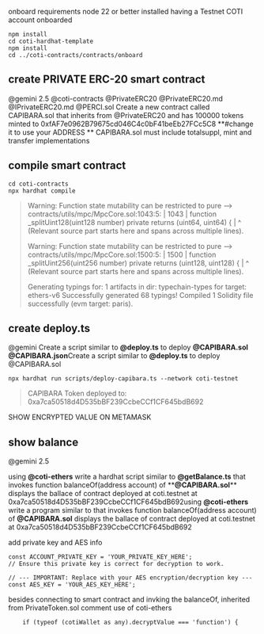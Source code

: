 onboard requirements node 22 or better installed
having a Testnet COTI account onboarded

```
npm install
cd coti-hardhat-template
npm install
cd ../coti-contracts/contracts/onboard
```

## create PRIVATE ERC-20 smart contract

@gemini 2.5
@coti-contracts @PrivateERC20 @PrivateERC20.md  @IPrivateERC20.md @PERCI.sol
Create a new contract called CAPIBARA.sol that inherits from @PrivateERC20 and has 100000 tokens minted to  0xfAF7e0962B79675cd046C4c0bF41beEb27FCc5C8  **#change it to use your ADDRESS **
CAPIBARA.sol must include totalsuppl,  mint and transfer implementations

## compile smart contract

```
cd coti-contracts
npx hardhat compile
```

> Warning: Function state mutability can be restricted to pure
> --> contracts/utils/mpc/MpcCore.sol:1043:5:
> |
> 1043 |     function _splitUint128(uint128 number) private returns (uint64, uint64) {
> |     ^ (Relevant source part starts here and spans across multiple lines).
>
> Warning: Function state mutability can be restricted to pure
> --> contracts/utils/mpc/MpcCore.sol:1500:5:
> |
> 1500 |     function _splitUint256(uint256 number) private returns (uint128, uint128) {
> |     ^ (Relevant source part starts here and spans across multiple lines).
>
> Generating typings for: 1 artifacts in dir: typechain-types for target: ethers-v6
> Successfully generated 68 typings!
> Compiled 1 Solidity file successfully (evm target: paris).

## create deploy.ts

@gemini
Create a script similar to **@deploy.ts**   to deploy   **@CAPIBARA.sol** **@CAPIBARA.json**Create a script similar to **@deploy.ts** to deploy @CAPIBARA.sol

```
npx hardhat run scripts/deploy-capibara.ts --network coti-testnet
```

> CAPIBARA Token deployed to: 0xa7ca50518d4D535bBF239CcbeCCf1CF645bdB692

SHOW ENCRYPTED VALUE ON METAMASK

## show balance

@gemini 2.5

using **@coti-ethers** write a hardhat script similar to  **@getBalance.ts**  that invokes  function balanceOf(address account) of \*\***@CAPIBARA.sol**\*\*  displays the ballace of contract deployed at  coti.testnet at 0xa7ca50518d4D535bBF239CcbeCCf1CF645bdB692using **@coti-ethers** write a program similar to that invokes  function balanceOf(address account) of **@CAPIBARA.sol**  displays the ballace of contract deployed at  coti.testnet at 0xa7ca50518d4D535bBF239CcbeCCf1CF645bdB692

add  private key  and AES info

```
const ACCOUNT_PRIVATE_KEY = 'YOUR_PRIVATE_KEY_HERE'; 
// Ensure this private key is correct for decryption to work.

// --- IMPORTANT: Replace with your AES encryption/decryption key ---
const AES_KEY = 'YOUR_AES_KEY_HERE';

```

besides connecting to smart contract and invking the balanceOf, inherited from PrivateToken.sol comment use of coti-ethers

```
    if (typeof (cotiWallet as any).decryptValue === 'function') {

```
